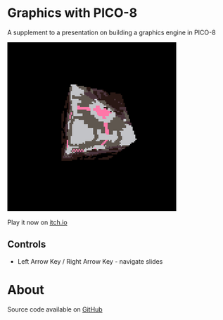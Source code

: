 # Graphics with PICO-8
A supplement to a presentation on building a graphics engine in PICO-8


[![A 3d companion cube in shadow](images/cover.png)](https://minimechmedia.itch.io/graphics-with-pico-8)

Play it now on [itch.io](https://minimechmedia.itch.io/graphics-with-pico-8)


## Controls
* Left Arrow Key / Right Arrow Key - navigate slides




# About


Source code available on [GitHub](https://github.com/MiniMechMedia/pico8-games/tree/master/carts/graphics-with-pico-8)



